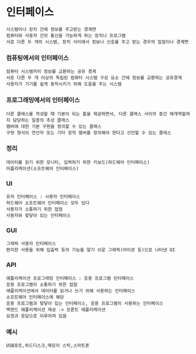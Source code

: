 # 인터페이스
```
시스템이나 장치 간에 정보를 주고받는 경계면
컴퓨터와 사용자 간의 통신을 가능하게 하는 장치나 프로그램
서로 다른 두 개의 시스템, 장치 사이에서 정보나 신호를 주고 받는 경우의 접점이나 경계면
```
### 컴퓨팅에서의 인터페이스
```
컴퓨터 시스템끼리 정보를 교환하는 공유 경계
서로 다른 두 개 이상의 독립된 컴퓨터 시스템 구성 요소 간에 정보를 교환하는 공유경계
사용자가 기기를 쉽게 동작시키기 위해 도움을 주는 시스템
```
### 프로그래밍에서의 인터페이스
```
다른 클래스를 작성할 때 기본이 되는 틀을 제공하면서, 다른 클래스 사이의 중간 메개역할까지 담당하는 일종의 추상 클래스
멤버에 대한 기본 구현을 정의할 수 있는 클래스
구현 형식이 연산자 또는 기타 정적 멤버를 정의해야 한다고 선언할 수 있는 클레스
```
### 정리
```
데이터를 읽기 위한 모니터, 입력하기 위한 키보드(하드웨어 인터페이스)
어플리케이션(소프트웨어 인터페이스)
```
### UI
```
유저 인터페이스 : 사용자 인터페이스
하드웨어 소프트웨어 인터페이스 모두 있다
사용자가 소통하기 위한 접점
사용자와 맞닿아 있는 인터페이스
```
### GUI
```
그래픽 사용자 인터페이스
편리한 사용을 위해 입출력 등의 기능을 알기 쉬운 그래픽(아이콘 등)으로 나타낸 UI
```
### API
```
애플리케이션 프로그래밍 인터페이스 : 응용 프로그램 인터페이스
응용 프로그램이 소통하기 위한 접점
애플리케이션에서 데이터를 읽거나 쓰기 위해 사용하는 인터페이스
소프트웨어 인터페이스에 해당
응용 프로그램과 맞닿아 있는 인터페이스, 응용 프로그램이 사용하는 인터페이스
백엔드 애플리케이션 제공 -> 프론트 애플리케이션
요청과 응답으로 이루어져 있음
```

### 예시
```
USB포트,하드디스크,메모리 스틱,스마트폰
```
